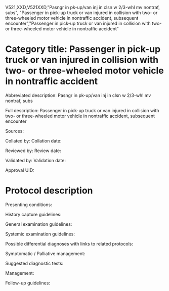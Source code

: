 V521,XXD,V521XXD,"Pasngr in pk-up/van inj in clsn w 2/3-whl mv nontraf, subs", "Passenger in pick-up truck or van injured in collision with two- or three-wheeled motor vehicle in nontraffic accident, subsequent encounter","Passenger in pick-up truck or van injured in collision with two- or three-wheeled motor vehicle in nontraffic accident"
# Category title: Passenger in pick-up truck or van injured in collision with two- or three-wheeled motor vehicle in nontraffic accident

Abbreviated description: Pasngr in pk-up/van inj in clsn w 2/3-whl mv nontraf, subs

Full description: Passenger in pick-up truck or van injured in collision with two- or three-wheeled motor vehicle in nontraffic accident, subsequent encounter

Sources:

Collated by:
Collation date:

Reviewed by:
Review date:

Validated by:
Validation date:

Approval UID:

# Protocol description

Presenting conditions:

History capture guidelines:

General examination guidelines:

Systemic examination guidelines:

Possible differential diagnoses with links to related protocols:

Symptomatic / Palliative management:

Suggested diagnostic tests:

Management:

Follow-up guidelines:
